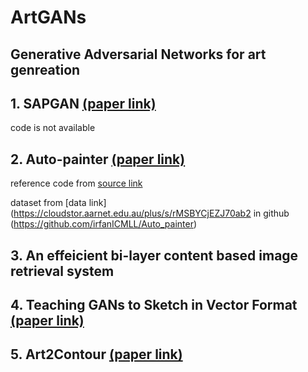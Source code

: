 # ArtGANs

## Generative Adversarial Networks for art genreation

## 1. SAPGAN [(paper link)](https://arxiv.org/abs/2011.05552)
code is not available
    
## 2. Auto-painter [(paper link)](https://arxiv.org/abs/1705.01908)
reference code from [source link](https://github.com/sanjay235/Sketch2Color-anime-translation)

dataset from [data link](https://cloudstor.aarnet.edu.au/plus/s/rMSBYCjEZJ70ab2 in github (https://github.com/irfanICMLL/Auto_painter)

## 3. An effeicient bi-layer content based image retrieval system
## 4. Teaching GANs to Sketch in Vector Format [(paper link)](https://arxiv.org/abs/1904.03620)
## 5. Art2Contour [(paper link)](https://ieeexplore.ieee.org/document/9191117)
